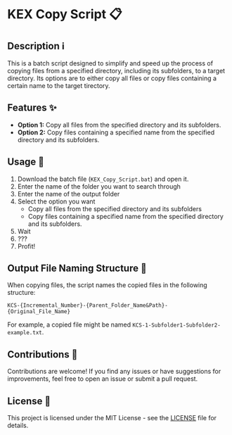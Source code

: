 # KEX Copy Script 📋

## Description ℹ️

This is a batch script designed to simplify and speed up the process of copying files from a specified directory, including its subfolders, to a target directory. Its options are to either copy all files or copy files containing a certain name to the target tirectory.

## Features ✨

- **Option 1:** Copy all files from the specified directory and its subfolders.
- **Option 2:** Copy files containing a specified name from the specified directory and its subfolders.

## Usage 🚀

1. Download the batch file (`KEX_Copy_Script.bat`) and open it.
2. Enter the name of the folder you want to search through
3. Enter the name of the output folder
4. Select the option you want
   - Copy all files from the specified directory and its subfolders
   - Copy files containing a specified name from the specified directory and its subfolders.
5. Wait
6. ???
7. Profit!


## Output File Naming Structure 📁

When copying files, the script names the copied files in the following structure:

```
KCS-{Incremental_Number}-{Parent_Folder_Name&Path}-{Original_File_Name}
```

For example, a copied file might be named `KCS-1-Subfolder1-Subfolder2-example.txt`.

## Contributions 🤝

Contributions are welcome! If you find any issues or have suggestions for improvements, feel free to open an issue or submit a pull request.

## License 📄

This project is licensed under the MIT License - see the [LICENSE](LICENSE) file for details.
